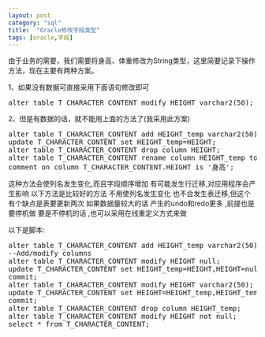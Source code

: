 ```yaml
---
layout: post
category: "sql"
title:  "Oracle修改字段类型"
tags: [oracle,字段]
---
```


由于业务的需要，我们需要将身高、体重修改为String类型，这里简要记录下操作方法，现在主要有两种方案。

1、如果没有数据可直接采用下面语句修改即可
<pre class="prettyPrint">
alter table T_CHARACTER_CONTENT modify HEIGHT varchar2(50);
</pre>

2、但是有数据的话，就不能用上面的方法了(我采用此方案)
<pre class="prettyPrint">
alter table T_CHARACTER_CONTENT add HEIGHT_temp varchar2(50);
update T_CHARACTER_CONTENT set HEIGHT_temp=HEIGHT;
alter table T_CHARACTER_CONTENT drop column HEIGHT;
alter table T_CHARACTER_CONTENT rename column HEIGHT_temp to HEIGHT;
comment on column T_CHARACTER_CONTENT.HEIGHT is '身高';
</pre>

这种方法会使列名发生变化,而且字段顺序增加 有可能发生行迁移,对应用程序会产生影响
以下方法是比较好的方法
不用使列名发生变化 也不会发生表迁移,但这个有个缺点是表要更新两次
如果数据量较大的话 产生的undo和redo更多 ,前提也是要停机做
要是不停机的话 ,也可以采用在线重定义方式来做

以下是脚本:
<pre class="prettyPrint">
alter table T_CHARACTER_CONTENT add HEIGHT_temp varchar2(50);
--Add/modify columns
alter table T_CHARACTER_CONTENT modify HEIGHT null;
update T_CHARACTER_CONTENT set HEIGHT_temp=HEIGHT,HEIGHT=null;
commit;
alter table T_CHARACTER_CONTENT modify HEIGHT varchar2(50);
update T_CHARACTER_CONTENT set HEIGHT=HEIGHT_temp,HEIGHT_temp=null;
commit;
alter table T_CHARACTER_CONTENT drop column HEIGHT_temp;
alter table T_CHARACTER_CONTENT modify HEIGHT not null;
select * from T_CHARACTER_CONTENT;
<pre>

